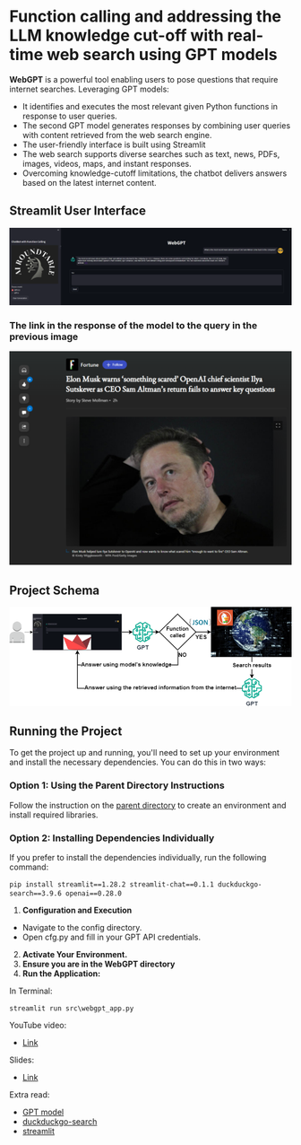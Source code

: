# Function calling and addressing the LLM knowledge cut-off with real-time web search using GPT models

**WebGPT** is a powerful tool enabling users to pose questions that require internet searches. Leveraging GPT models:
* It identifies and executes the most relevant given Python functions in response to user queries. 
* The second GPT model generates responses by combining user queries with content retrieved from the web search engine. 
* The user-friendly interface is built using Streamlit
* The web search supports diverse searches such as text, news, PDFs, images, videos, maps, and instant responses. 
* Overcoming knowledge-cutoff limitations, the chatbot delivers answers based on the latest internet content.

## Streamlit User Interface
<div align="center">
  <img src="images/ui.png" alt="UI">
</div>

### The link in the response of the model to the query in the previous image
<div align="center">
  <img src="images/result.png" alt="Result">
</div>

## Project Schema
<div align="center">
  <img src="images/Web_Search.png" alt="Schema">
</div>

## Running the Project

To get the project up and running, you'll need to set up your environment and install the necessary dependencies. You can do this in two ways:

### Option 1: Using the Parent Directory Instructions

Follow the instruction on the [parent directory](https://github.com/Farzad-R/LLM-playground/tree/master) to create an environment and install required libraries. 

### Option 2: Installing Dependencies Individually
If you prefer to install the dependencies individually, run the following command:

```
pip install streamlit==1.28.2 streamlit-chat==0.1.1 duckduckgo-search==3.9.6 openai==0.28.0
```

1. **Configuration and Execution**
* Navigate to the config directory.
* Open cfg.py and fill in your GPT API credentials.
2. **Activate Your Environment.**
3. **Ensure you are in the WebGPT directory**
4. **Run the Application:**

In Terminal:

```
streamlit run src\webgpt_app.py
```

YouTube video:
- [Link](https://www.youtube.com/watch?v=55bztmEzAYU&t=295s)

Slides:
- [Link](https://github.com/Farzad-R/LLM-Zero-to-Hundred/blob/master/presentation/presentation.pdf)

Extra read:
- [GPT model](https://platform.openai.com/docs/models/overview) 
- [duckduckgo-search](https://pypi.org/project/duckduckgo-search/)
- [streamlit](https://docs.streamlit.io/)


